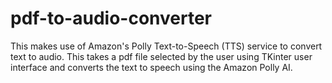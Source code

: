 # pdf-to-audio-converter
This makes use of Amazon's Polly Text-to-Speech (TTS) service to convert text to audio. This takes a pdf file selected by the user using TKinter user interface and converts the text to speech using the Amazon Polly AI.

